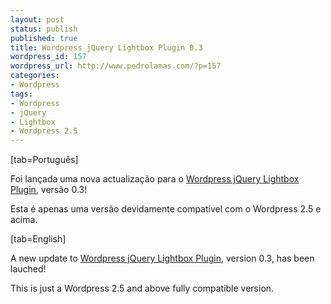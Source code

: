 ```yaml
---
layout: post
status: publish
published: true
title: Wordpress jQuery Lightbox Plugin 0.3
wordpress_id: 157
wordpress_url: http://www.pedrolamas.com/?p=157
categories:
- Wordpress
tags:
- Wordpress
- jQuery
- Lightbox
- Wordpress 2.5
---
```

[tab=Português]

Foi lançada uma nova actualização para o [Wordpress jQuery Lightbox Plugin](projectos/jquery-lightbox/), versão 0.3!

Esta é apenas uma versão devidamente compatível com o Wordpress 2.5 e acima.

[tab=English]

A new update to [Wordpress jQuery Lightbox Plugin](projectos/jquery-lightbox-en/), version 0.3, has been lauched!

This is just a Wordpress 2.5 and above fully compatible version.
